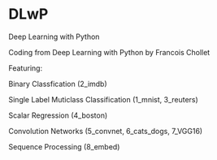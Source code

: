 # DLwP
Deep Learning with Python

Coding from Deep Learning with Python by Francois Chollet

Featuring:

Binary Classfication
  (2_imdb)

Single Label Muticlass Classification
  (1_mnist, 3_reuters)
  
Scalar Regression 
  (4_boston)

Convolution Networks
  (5_convnet, 6_cats_dogs, 7_VGG16)
  
Sequence Processing
  (8_embed)
